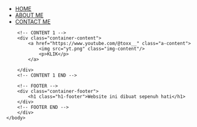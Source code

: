 <html>
    <head>
        <title>TOXX</title>
        <link rel="stylesheet" href="style.css" />
    </head>
    <body>
        <div class="container">
        <!-- NAVIGATION BAR -->
        <div class="container-navbar">
            <ul class="ul-navbar">
                <li class="li-navbar">
                    <a href="#" class="a-navbar">HOME</a>
                </li>
                <li class="li-navbar">
                    <a href="about.html" class="a-navbar">ABOUT ME</a>
                </li>
                <li class="li-navbar">
                    <a href="contact.html" class="a-navbar">CONTACT ME</a>
                </li>
            </ul>
        </div>
        <!-- NAVIGATION BAR SELESAI -->

        <!-- CONTENT 1 -->
        <div class="container-content">
            <a href="https://www.youtube.com/@toxx__" class="a-content">
                <img src="yt.png" class="img-content"/>
                <p>KLIK</p>
            </a>
            
        </div>
        <!-- CONTENT 1 END -->

        <!-- FOOTER -->
        <div class="container-footer">
            <h1 class="h1-footer">Website ini dibuat sepenuh hati</h1>
        </div>
        <!-- FOOTER END -->
        </div>    
    </body>
</html>
